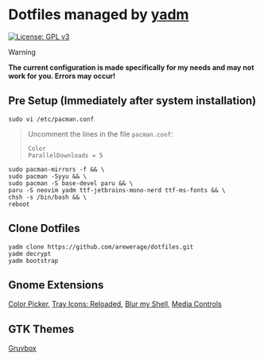 # Dotfiles managed by [yadm](https://github.com/TheLocehiliosan/yadm)

[![License: GPL v3](https://img.shields.io/badge/License-GPLv3-blue.svg)](https://www.gnu.org/licenses/gpl-3.0)

> [!WARNING]  
> **The current configuration is made specifically for my needs and
> may not work for you. Errors may occur!**

## Pre Setup (Immediately after system installation)

```
sudo vi /etc/pacman.conf
```

> Uncomment the lines in the file `pacman.conf`:
>
> ```
> Color
> ParallelDownloads = 5
> ```

```
sudo pacman-mirrors -f && \
sudo pacman -Syyu && \
sudo pacman -S base-devel paru && \
paru -S neovim yadm ttf-jetbrains-mono-nerd ttf-ms-fonts && \
chsh -s /bin/bash && \
reboot
```

## Clone Dotfiles

```
yadm clone https://github.com/arewerage/dotfiles.git
yadm decrypt
yadm bootstrap
```

## Gnome Extensions

[Color Picker](https://extensions.gnome.org/extension/3396/color-picker/),
[Tray Icons: Reloaded](https://extensions.gnome.org/extension/2890/tray-icons-reloaded/),
[Blur my Shell](https://extensions.gnome.org/extension/3193/blur-my-shell/),
[Media Controls](https://extensions.gnome.org/extension/4470/media-controls/)

## GTK Themes

[Gruvbox](https://www.gnome-look.org/p/1681313/)

